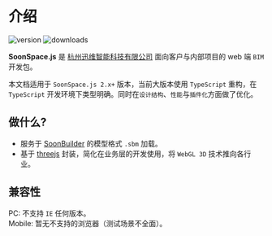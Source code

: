 # 介绍

![version](https://img.shields.io/npm/v/soonspacejs)
![downloads](https://img.shields.io/npm/dm/soonspacejs)

**SoonSpace.js** 是 [杭州迅维智能科技有限公司](http://www.xwbuilders.com) 面向客户与内部项目的 web 端 `BIM` 开发包。

本文档适用于 `SoonSpace.js 2.x+` 版本，当前大版本使用 `TypeScript` 重构，在 `TypeScript` 开发环境下类型明确。同时在`设计结构`、`性能`与`插件化`方面做了优化。

## 做什么?

- 服务于 [SoonBuilder](http://www.xwbuilders.com/?page_id=1101&lang=zh) 的模型格式 `.sbm` 加载。
- 基于 [threejs](https://threejs.org/) 封装，简化在业务层的开发使用，将 `WebGL 3D` 技术推向各行业。

## 兼容性

PC: 不支持 `IE` 任何版本。
<br>
Mobile: 暂无不支持的浏览器（测试场景不全面）。
